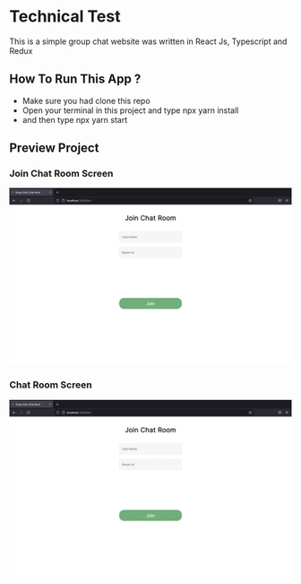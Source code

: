 # Technical Test
This is a simple group chat website was written in React Js, Typescript and Redux

## How To Run This App ?
- Make sure you had clone this repo
- Open your terminal in this project and type npx yarn install
- and then type npx yarn start

## Preview Project

### Join Chat Room Screen
[<img src="screenshoots/First-Screen.png" />](screenshoots/First-Screen.png)

### Chat Room Screen
[<img src="screenshoots/First-Screen.png" />](screenshoots/First-Screen.png)
